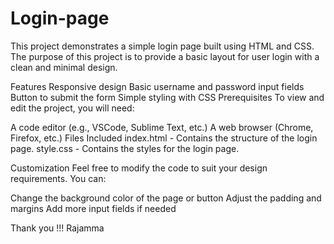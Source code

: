 # Login-page

This project demonstrates a simple login page built using HTML and CSS. The purpose of this project is to provide a basic layout for user login with a clean and minimal design.

Features
Responsive design
Basic username and password input fields
Button to submit the form
Simple styling with CSS
Prerequisites
To view and edit the project, you will need:

A code editor (e.g., VSCode, Sublime Text, etc.)
A web browser (Chrome, Firefox, etc.)
Files Included
index.html - Contains the structure of the login page.
style.css - Contains the styles for the login page.

Customization
Feel free to modify the code to suit your design requirements. You can:

Change the background color of the page or button
Adjust the padding and margins
Add more input fields if needed

Thank you !!!
Rajamma
